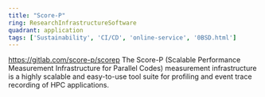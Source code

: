 ```yaml
---
title: "Score-P"
ring: ResearchInfrastructureSoftware
quadrant: application
tags: ['Sustainability', 'CI/CD', 'online-service', '0BSD.html']
---
```

https://gitlab.com/score-p/scorep
The Score-P (Scalable Performance Measurement Infrastructure for Parallel Codes) measurement infrastructure is a highly scalable and easy-to-use tool suite for profiling and event trace recording of HPC applications.
